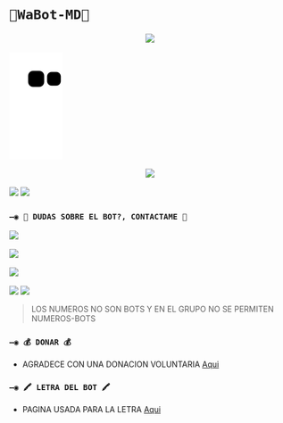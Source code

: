 # `👑WaBot-MD👑`

<p align="center"> 
  <a href="https://github.com/Shizu-Hub"><img src="http://readme-typing-svg.herokuapp.com?font=Arial+black&color=DCC12E&lines=BIENVENIDO+A+;SHIZU-BOT;ESPERO+QUE+ESTE+BOT;SEA+DE+TU+AGRADO+:v+%F0%9F%91%8B" height="70px"
</p>

![Snake animation](https://github.com/GataNina-Li/GataNina-Li/blob/output/github-contribution-grid-snake.svg)
</div>

<p align="center"> 
  <a href="https://github.com/Shizu-Hub"><img src="http://readme-typing-svg.herokuapp.com?font=Arial+black&color=DCC12E&lines=QUIERES+TENER+TU+,BOT+ACTIVO+27/7?;EN+ESE+CASO+;ACIDICNODES+ES+TU+SOLUCION+:v+%F0%9F%91%8B" height="70px"
</p>
<p align="hihg">   
<a href="https://billing.acidicnodes.ml/register?ref=nSzLjTPd" target="_blank"> <img src="https://img.shields.io/badge/-acidicnodes-%23E4405F?style=for-the-badge&logo=acidicnodes&logoColor=yellow" target="_blank"></a> <img src="https://github.com/siegrin/siegrin/blob/main/Assets/Handshake.gif" height="30px">

### `—◉ 👑 DUDAS SOBRE EL BOT?, CONTACTAME 👑`
  <p align="left">
<a href="https://github.com/NeKosmic-NK"><img src="http://readme-typing-svg.herokuapp.com?font=mono&size=14&duration=3000&color=ABF7BB&center=verdadero&vCenter=verdadero&lines=Solo+escr%C3%ADba+si+tiene+dudas." height="40px"
</p>
  
<a href="http://wa.me/34623442554" target="blank"><img src="https://img.shields.io/badge/Shizu-Hub-25D366?style=for-the-badge&logo=whatsapp&logoColor=white" />

<a href="https://chat.whatsapp.com/Eec9Dd1uVd90Ac0U8mTgUh" target="red"><img src="https://img.shields.io/badge/Dark-Side-25D366?style=for-the-badge&logo=whatsapp&logoColor=red" />
</a>
  

<p align="hihg">   
<a href="https://instagram.com/shizu.bot" target="_blank"> <img src="https://img.shields.io/badge/-Instagram-%23E4405F?style=for-the-badge&logo=instagram&logoColor=yellow" target="_blank"></a> <img src="https://github.com/siegrin/siegrin/blob/main/Assets/Handshake.gif" height="30px">
  
> LOS NUMEROS NO SON BOTS Y EN EL GRUPO NO SE PERMITEN NUMEROS-BOTS

### `—◉ 💰 DONAR 💰`
- AGRADECE CON UNA DONACION VOLUNTARIA [Aqui](https://www.paypal.me/NeKosmicOFC)

### `—◉ 🖍 LETRA DEL BOT 🖍`
- PAGINA USADA PARA LA LETRA [Aqui](https://smiley.cool/es/weirdmaker.php)
